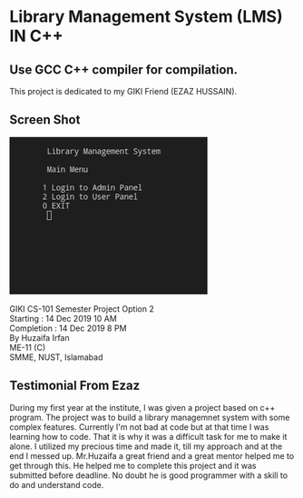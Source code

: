 # Library Management System (LMS) IN C++
## Use GCC C++ compiler for compilation.
This project is dedicated to my GIKI Friend (EZAZ HUSSAIN).

## Screen Shot
![Screen Shot](/img/app-ss.png)

<div>
 GIKI CS-101 Semester Project
Option 2
 <br>
Starting : 14 Dec 2019  10 AM
 <br>
Completion : 14 Dec 2019 8 PM
 <br>
 By Huzaifa Irfan
 <br>
 ME-11 (C)
 <br>
 SMME, 
 NUST, Islamabad
 </div>


## Testimonial From Ezaz

During my first year at the institute, I was given a project based on c++ program. The project was to build a library managemnet system with some complex features. Currently I'm not bad at code but at that time I was learning how to code. That it is why it was a difficult task for me to make it alone. I utilized my precious time and made it, till my approach and at the end I messed up. Mr.Huzaifa a great friend and a great mentor helped me to get through this. He helped me to complete this project and it was submitted before deadline. No doubt he is good programmer with a skill to do and understand code.
